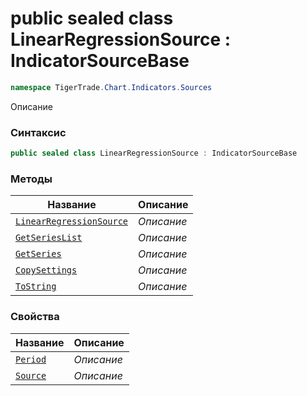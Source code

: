 
# public sealed class LinearRegressionSource : IndicatorSourceBase
```csharp
namespace TigerTrade.Chart.Indicators.Sources
```



Описание

### Синтаксис
```csharp
public sealed class LinearRegressionSource : IndicatorSourceBase
```


### Методы
| Название | Описание |
| --- | --- |
| [`LinearRegressionSource`](./LinearRegressionSource.cs/Методы/LinearRegressionSource.md) | *Описание* |
| [`GetSeriesList`](./LinearRegressionSource.cs/Методы/GetSeriesList.md) | *Описание* |
| [`GetSeries`](./LinearRegressionSource.cs/Методы/GetSeries.md) | *Описание* |
| [`CopySettings`](./LinearRegressionSource.cs/Методы/CopySettings.md) | *Описание* |
| [`ToString`](./LinearRegressionSource.cs/Методы/ToString.md) | *Описание* |

### Свойства
| Название | Описание |
| --- | --- |
| [`Period`](./LinearRegressionSource.cs/Свойства/Period.md) | *Описание* |
| [`Source`](./LinearRegressionSource.cs/Свойства/Source.md) | *Описание* |




